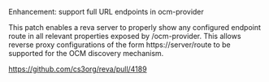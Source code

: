 Enhancement: support full URL endpoints in ocm-provider

This patch enables a reva server to properly show any configured
endpoint route in all relevant properties exposed by /ocm-provider.
This allows reverse proxy configurations of the form https://server/route
to be supported for the OCM discovery mechanism.

https://github.com/cs3org/reva/pull/4189
